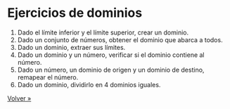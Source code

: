 # Ejercicios de dominios

1. Dado el límite inferior y el límite superior, crear un dominio.
2. Dado un conjunto de números, obtener el dominio que abarca a todos.
3. Dado un dominio, extraer sus límites.
4. Dado un dominio y un número, verificar si el dominio contiene al número.
5. Dado un número, un dominio de origen y un dominio de destino,
   remapear el número.
6. Dado un dominio, dividirlo en 4 dominios iguales.

[Volver »](..)
